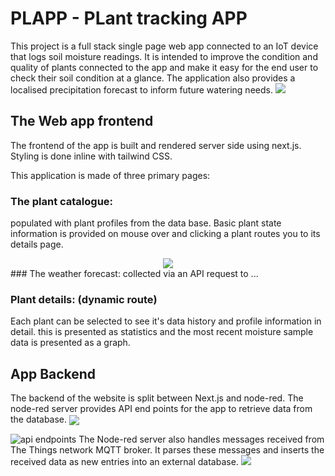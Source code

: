 # PLAPP - PLant tracking APP

This project is a full stack single page web app connected to an IoT device that logs soil moisture readings. It is intended to improve the condition and quality of plants connected to the app and make it easy for the end user to check their soil condition at a glance. The application also provides a localised precipitation forecast to inform future watering needs.
<img src="https://github.com/user-attachments/assets/88b20465-8d90-4ddc-b6a9-cf23ed0f1b57" />
## The Web app frontend
The frontend of the app is built and rendered server side using next.js. Styling is done inline with tailwind CSS.

This application is made of three primary pages:

### The plant catalogue:
populated with plant profiles from the data base. Basic plant state information is provided on mouse over and clicking a plant routes you to its details page.
<div align="center">
<img src="https://github.com/user-attachments/assets/c678f81a-b8cf-496b-9fd0-0a02d6cd5909" />
</div>
### The weather forecast:
collected via an API request to ...

### Plant details: (dynamic route)
Each plant can be selected to see it's data history and profile information in detail.
this is presented as statistics and the most recent moisture sample data is presented as a graph.


## App Backend

The backend of the website is split between Next.js and node-red. The node-red server provides API end points for the app to retrieve data from the database.
<img align = "center" src="https://github.com/user-attachments/assets/664dbfde-d615-473b-a08f-a4570e709188" />

![api endpoints]()
The Node-red server also handles messages received from The Things network MQTT broker. It parses these messages and inserts the received data as new entries into an external database. 
<img src="https://github.com/user-attachments/assets/f95d0d77-35d4-4965-95fe-d8034d29054b" />
